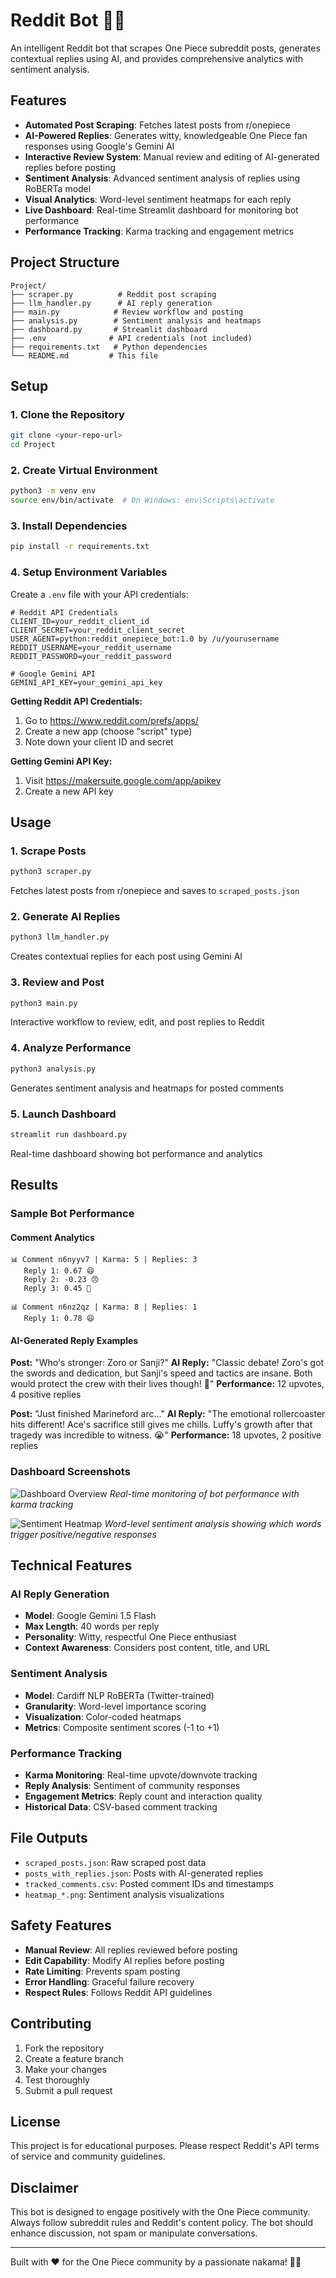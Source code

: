 # Reddit Bot 🏴‍☠️

An intelligent Reddit bot that scrapes One Piece subreddit posts, generates contextual replies using AI, and provides comprehensive analytics with sentiment analysis.

## Features

- **Automated Post Scraping**: Fetches latest posts from r/onepiece
- **AI-Powered Replies**: Generates witty, knowledgeable One Piece fan responses using Google's Gemini AI
- **Interactive Review System**: Manual review and editing of AI-generated replies before posting
- **Sentiment Analysis**: Advanced sentiment analysis of replies using RoBERTa model
- **Visual Analytics**: Word-level sentiment heatmaps for each reply
- **Live Dashboard**: Real-time Streamlit dashboard for monitoring bot performance
- **Performance Tracking**: Karma tracking and engagement metrics

## Project Structure

```
Project/
├── scraper.py          # Reddit post scraping
├── llm_handler.py      # AI reply generation
├── main.py            # Review workflow and posting
├── analysis.py        # Sentiment analysis and heatmaps
├── dashboard.py       # Streamlit dashboard
├── .env              # API credentials (not included)
├── requirements.txt   # Python dependencies
└── README.md         # This file
```

## Setup

### 1. Clone the Repository
```bash
git clone <your-repo-url>
cd Project
```

### 2. Create Virtual Environment
```bash
python3 -m venv env
source env/bin/activate  # On Windows: env\Scripts\activate
```

### 3. Install Dependencies
```bash
pip install -r requirements.txt
```

### 4. Setup Environment Variables
Create a `.env` file with your API credentials:

```env
# Reddit API Credentials
CLIENT_ID=your_reddit_client_id
CLIENT_SECRET=your_reddit_client_secret
USER_AGENT=python:reddit_onepiece_bot:1.0 by /u/yourusername
REDDIT_USERNAME=your_reddit_username
REDDIT_PASSWORD=your_reddit_password

# Google Gemini API
GEMINI_API_KEY=your_gemini_api_key
```

**Getting Reddit API Credentials:**
1. Go to https://www.reddit.com/prefs/apps/
2. Create a new app (choose "script" type)
3. Note down your client ID and secret

**Getting Gemini API Key:**
1. Visit https://makersuite.google.com/app/apikey
2. Create a new API key

## Usage

### 1. Scrape Posts
```bash
python3 scraper.py
```
Fetches latest posts from r/onepiece and saves to `scraped_posts.json`

### 2. Generate AI Replies
```bash
python3 llm_handler.py
```
Creates contextual replies for each post using Gemini AI

### 3. Review and Post
```bash
python3 main.py
```
Interactive workflow to review, edit, and post replies to Reddit

### 4. Analyze Performance
```bash
python3 analysis.py
```
Generates sentiment analysis and heatmaps for posted comments

### 5. Launch Dashboard
```bash
streamlit run dashboard.py
```
Real-time dashboard showing bot performance and analytics

## Results

### Sample Bot Performance

#### Comment Analytics
```
📊 Comment n6nyyv7 | Karma: 5 | Replies: 3
   Reply 1: 0.67 😄
   Reply 2: -0.23 😠
   Reply 3: 0.45 🙂

📊 Comment n6nz2qz | Karma: 8 | Replies: 1
   Reply 1: 0.78 😄
```

#### AI-Generated Reply Examples

**Post:** "Who's stronger: Zoro or Sanji?"
**AI Reply:** "Classic debate! Zoro's got the swords and dedication, but Sanji's speed and tactics are insane. Both would protect the crew with their lives though! 💪"
**Performance:** 12 upvotes, 4 positive replies

**Post:** "Just finished Marineford arc..."
**AI Reply:** "The emotional rollercoaster hits different! Ace's sacrifice still gives me chills. Luffy's growth after that tragedy was incredible to witness. 😭"
**Performance:** 18 upvotes, 2 positive replies

### Dashboard Screenshots

![Dashboard Overview](dashboard_screenshot.png)
*Real-time monitoring of bot performance with karma tracking*

![Sentiment Heatmap](heatmap_example.png)
*Word-level sentiment analysis showing which words trigger positive/negative responses*

## Technical Features

### AI Reply Generation
- **Model**: Google Gemini 1.5 Flash
- **Max Length**: 40 words per reply
- **Personality**: Witty, respectful One Piece enthusiast
- **Context Awareness**: Considers post content, title, and URL

### Sentiment Analysis
- **Model**: Cardiff NLP RoBERTa (Twitter-trained)
- **Granularity**: Word-level importance scoring
- **Visualization**: Color-coded heatmaps
- **Metrics**: Composite sentiment scores (-1 to +1)

### Performance Tracking
- **Karma Monitoring**: Real-time upvote/downvote tracking
- **Reply Analysis**: Sentiment of community responses
- **Engagement Metrics**: Reply count and interaction quality
- **Historical Data**: CSV-based comment tracking

## File Outputs

- `scraped_posts.json`: Raw scraped post data
- `posts_with_replies.json`: Posts with AI-generated replies
- `tracked_comments.csv`: Posted comment IDs and timestamps
- `heatmap_*.png`: Sentiment analysis visualizations

## Safety Features

- **Manual Review**: All replies reviewed before posting
- **Edit Capability**: Modify AI replies before posting
- **Rate Limiting**: Prevents spam posting
- **Error Handling**: Graceful failure recovery
- **Respect Rules**: Follows Reddit API guidelines

## Contributing

1. Fork the repository
2. Create a feature branch
3. Make your changes
4. Test thoroughly
5. Submit a pull request

## License

This project is for educational purposes. Please respect Reddit's API terms of service and community guidelines.

## Disclaimer

This bot is designed to engage positively with the One Piece community. Always follow subreddit rules and Reddit's content policy. The bot should enhance discussion, not spam or manipulate conversations.

---

Built with ❤️ for the One Piece community by a passionate nakama! 🏴‍☠️
